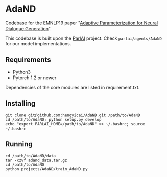 # AdaND
Codebase for the EMNLP19 paper "[Adaptive Parameterization for Neural Dialogue Generation](https://www.aclweb.org/anthology/D19-1188/)".

This codebase is built upon the [ParlAI](https://parl.ai/) project. Check `parlai/agents/AdaND` for our model implementations.

## Requirements
- Python3
- Pytorch 1.2 or newer

Dependencies of the core modules are listed in requirement.txt.

## Installing
```
git clone git@github.com:hengyicai/AdaND.git /path/to/AdaND
cd /path/to/AdaND; python setup.py develop
echo "export PARLAI_HOME=/path/to/AdaND" >> ~/.bashrc; source ~/.bashrc
```

## Running

```
cd /path/to/AdaND/data
tar -xzvf adand_data.tar.gz
cd /path/to/AdaND
python projects/AdaND/train_AdaND.py
```
